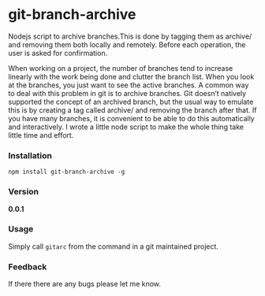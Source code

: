 # git-branch-archive
Nodejs script to archive branches.This is done by tagging them as archive/<branchname> and removing them both locally and remotely. Before each operation, the user is asked for confirmation.

When working on a project, the number of branches tend to increase linearly with the work being done and clutter the branch list. When you look at the branches, you just want to see the active branches. A common way to deal with this problem in git is to archive branches. Git doesn’t natively supported the concept of an archived branch, but the usual way to emulate this is by creating a tag called archive/<branchname> and removing the branch after that. If you have many branches, it is convenient to be able to do this automatically and interactively. I wrote a little node script to make the whole thing take little time and effort.

### Installation
```
npm install git-branch-archive -g
```

### Version
**0.0.1**

### Usage

Simply call `gitarc` from the command in a git maintained project.


### Feedback

If there there are any bugs please let me know.
